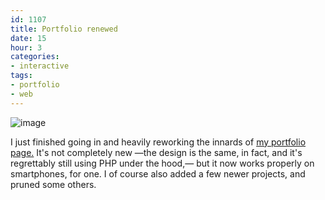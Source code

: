 ```yaml
---
id: 1107
title: Portfolio renewed
date: 15
hour: 3
categories:
- interactive
tags:
- portfolio
- web
---
```


![image](http://blog.agj.cl/wp-content/uploads/2017/05/mobileportfolio.jpg)

I just finished going in and heavily reworking the innards of [my portfolio page.](http://agj.cl/portfolio/) It's not completely new —the design is the same, in fact, and it's regrettably still using PHP under the hood,— but it now works properly on smartphones, for one. I of course also added a few newer projects, and pruned some others.
